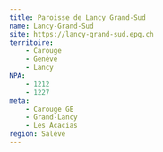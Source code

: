 ```yaml
---
title: Paroisse de Lancy Grand-Sud
name: Lancy-Grand-Sud
site: https://lancy-grand-sud.epg.ch
territoire:
    - Carouge
    - Genève
    - Lancy
NPA:
    - 1212
    - 1227
meta:
    - Carouge GE
    - Grand-Lancy
    - Les Acacias
region: Salève
---
```


